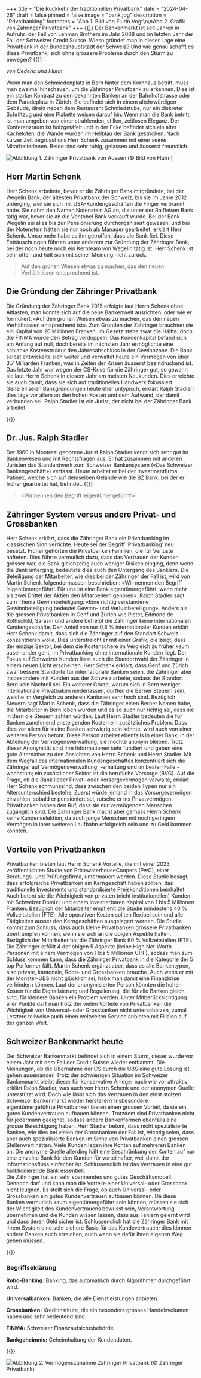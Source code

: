 +++
title = "Die Rückkehr der traditionellen Privatbank"
date = "2024-04-26"
draft = false
pinned = false
image = "bank.jpg"
description = "Privatbanking"
footnotes = "Abb 1. Bild von Flurin Vogt\n\nAbb 2. Grafik von Zähringer Privatbank"
+++
{{<lead>}}
Der Bankenmarkt ist seit Jahren in Aufruhr: der Fall von Lehman Brothers im Jahr 2008 und im letzten Jahr der Fall der Schweizer Credit Suisse. Wieso gründet man in dieser Lage eine Privatbank in der Bundeshauptstadt der Schweiz? Und wie genau schafft es diese Privatbank, sich ohne grössere Probleme durch den Sturm zu bewegen?
{{</lead>}}

*von Cederic und Flurin*

Wenn man den Schmiedenplatz in Bern hinter dem Kornhaus betritt, muss man zweimal hinschauen, um die Zähringer Privatbank zu erkennen. Dies ist ein starker Kontrast zu den bekannten Banken an der Bahnhofstrasse oder dem Paradeplatz in Zürich. Sie befindet sich in einem altehrwürdigen Gebäude, direkt neben dem Restaurant Schmiedstube, nur ein diskreter Schriftzug und eine Plakette weisen darauf hin. Wenn man die Bank betritt, ist man umgeben von einer strahlenden, stillen, zeitlosen Eleganz. Der Konferenzraum ist holzgetäfelt und in der Ecke befindet sich ein alter Kachelofen; die Wände wurden im Hellblau der Bank gestrichen. Nach kurzer Zeit begrüsst uns Herr Schenk zusammen mit einer seiner Mitarbeiterinnen. Beide sind sehr ruhig, gelassen und äusserst freundlich. 

![Abbildung 1. Zähringer Privatbank von Aussen (© Bild von Fluirn)](bank.jpg)

## Herr Martin Schenk

Herr Schenk arbeitete, bevor er die Zähringer Bank mitgründete, bei der Wegelin Bank, der ältesten Privatbank der Schweiz, bis sie im Jahre 2012 unterging, weil sie sich mit USA-Kundengeschäften die Finger verbrannt hatte. Sie nahm den Namen Notenstein AG an, die unter der Raiffeisen Bank tätig war, bevor sie an die Vontobel Bank verkauft wurde. Bei der Bank Wegelin sei alles bis zur Pensionierung durchorganisiert gewesen, und bei der Notenstein hätten sie nur noch als Manager gearbeitet, erklärt Herr Schenk. Umso mehr habe es ihn getroffen, dass die Bank fiel. Diese Enttäuschungen führten unter anderem zur Gründung der Zähringer Bank, bei der noch heute noch ein Kernteam von Wegelin tätig ist. Herr Schenk ist sehr offen und hält sich mit seiner Meinung nicht zurück.

> Auf den grünen Wiesen etwas zu machen, das den neuen Verhältnissen entsprechend ist.

## Die Gründung der Zähringer Privatbank

Die Gründung der Zähringer Bank 2015 erfolgte laut Herrn Schenk ohne Altlasten, man konnte sich auf die neue Bankenwelt ausrichten, oder wie er formuliert: «Auf den grünen Wiesen etwas zu machen, das den neuen Verhältnissen entsprechend ist». Zum Gründen der Zähringer brauchten sie ein Kapital von 20 Millionen Franken. Im Gesetz stehe zwar die Hälfte, doch die FINMA würde den Betrag verdoppeln. Das Kundenkapital befand sich am Anfang auf null, doch bereits im nächsten Jahr ermöglichte eine schlanke Kostenstruktur den Jahresabschluss in der Gewinnzone. Die Bank selbst entwickelte sich weiter und verwaltet heute ein Vermögen von über 3.7 Milliarden Franken, was in Zeiten der Krisen äusserst beeindruckend ist. Das letzte Jahr war wegen der CS-Krise für die Zähringer gut, so gewann sie laut Herrn Schenk in diesem Jahr am meisten Neukunden. Dies erreichte sie auch damit, dass sie sich auf traditionelles Handwerk fokussiert. Generell seien Bankgründungen heute eher untypisch, erklärt Ralph Stadler; dies läge vor allem an den hohen Kosten und dem Aufwand, der damit verbunden sei. Ralph Stadler ist ein Jurist, der nicht bei der Zähringer Bank arbeitet.

{{<box>}}

## Dr. Jus. Ralph Stadler

Der 1960 in Montreal geborene Jurist Ralph Stadler kennt sich sehr gut im Bankenwesen und mit Rechtsfragen aus. Er hat zusammen mit anderen Juristen das Standardwerk zum Schweizer Bankensystem («Das Schweizer Bankengeschäft») verfasst. Heute arbeitet er bei der Investmentfirma Patinex, welche sich auf demselben Gelände wie die BZ Bank, bei der er früher gearbeitet hat, befindet. 
{{</box>}}

> «Wir nennen den Begriff ‘eigentümergeführt’»

## Zähringer System versus andere Privat- und Grossbanken

Herr Schenk erklärt, dass die Zähringer Bank ein Privatbanking im klassischen Sinn verrichte. Heute sei der Begriff ‘Privatbanking’ neu besetzt. Früher gehörten die Privatbanken Familien, die für Verluste hafteten. Dies führte vermutlich dazu, dass das Vertrauen der Kunden grösser war, die Bank gleichzeitig auch weniger Risiken einging, denn wenn die Bank unterging, bedeutete dies auch den Untergang des Bankiers. Die Beteiligung der Mitarbeiter, wie dies bei der Zähringer der Fall ist, wird von Martin Schenk folgendermassen beschrieben: «Wir nennen den Begriff ‘eigentümergeführt’. Für uns ist eine Bank eigentümergeführt, wenn mehr als zwei Drittel der Aktien den Mitarbeitern gehören». Ralph Stadler sagt zum Thema Gewinnbeteiligung: «Eine richtig verstandene Gewinnbeteiligung bedeutet Gewinn- und Verlustbeteiligung». 
Anders als die grossen Privatbanken in Genf und Zürich wie Pictet, Edmond de Rothschild, Sarasin und andere betreibt die Zähringer keine internationalen Kundengeschäfte. Den Anteil von nur 0,8 % internationaler Kunden erklärt Herr Schenk damit, dass sich die Zähringer auf den Standort Schweiz konzentrieren wolle. Dies unterstreicht er mit einer Grafik, die zeigt, dass der einzige Sektor, bei dem die Kostenschere im Vergleich zu früher kaum auseinander geht, im Privatbanking ohne internationale Kunden liegt. Der Fokus auf Schweizer Kunden lässt auch die Standortwahl der Zähringer in einem neuen Licht erscheinen. Herr Schenk erklärt, dass Genf und Zürich zwar bessere Standorte für internationale Banken seien, die Zähringer aber insbesondere mit Kunden aus der Schweiz arbeite, sodass der Standort Bern kein Nachteil sei.
Ein weiterer Grund, warum sich in Bern weniger internationale Privatbaken niederlassen, dürften die Berner Steuern sein, welche im Vergleich zu anderen Kantonen sehr hoch sind. Bezüglich Steuern sagt Martin Schenk, dass die Zähringer einen Berner Namen habe, die Mitarbeiter in Bern leben würden und es so auch nur richtig sei, dass sie in Bern die Steuern zahlen würden. 
Laut Herrn Stadler bedeuten die für Banken zunehmend ansteigenden Kosten ein zusätzliches Problem. Dass dies vor allem für kleine Banken schwierig sein könnte, wird auch von einer weiteren Person betont. Diese Person arbeitet ebenfalls in einer Bank, in der Abteilung der Vermögensverwaltung, sie möchte anonym bleiben. Trotz dieser Anonymität sind ihre Informationen sehr fundiert und geben eine gute Alternative zu den Ansichten von Herrn Schenk und Herrn Stadler.
Mit dem Wegfall des internationalen Kundengeschäftes konzentriert sich die Zähringer auf Vermögensverwaltung, -erhaltung und im besten Falle -wachstum; ein zusätzlicher Sektor ist die berufliche Vorsorge (BVG). Auf die Frage, ob die Bank lieber Privat- oder Vorsorgevermögen verwalte, erklärt Herr Schenk schmunzelnd, dass zwischen den beiden Typen nur ein Altersunterschied bestehe. Zuerst würde jemand in das Vorsorgevermögen einzahlen, sobald er pensioniert sei, rutsche er ins Privatvermögen. 
Privatbanken haben den Ruf, dass sie nur vermögenden Menschen zugänglich sind. Die Zähringer Bank macht aber gemäss Herrn Schenk keine Kundenselektion, da auch junge Menschen mit noch geringem Vermögen in ihrer weiteren Laufbahn erfolgreich sein und zu Geld kommen könnten. 

## Vorteile von Privatbanken

Privatbanken bieten laut Herrn Schenk Vorteile, die mit einer 2023 veröffentlichten Studie von PricewaterhouseCoopers (PwC), einer Beratungs- und Prüfungsfirma, untermauert werden. Diese Studie besagt, dass erfolgreiche Privatbanken ein Kerngeschäft haben sollten, das traditionelle Investments und standardisierte Preiskonditionen beinhaltet. Auch betont sie die Wichtigkeit von privaten (nicht institutionellen) Kunden mit Schweizer Domizil und einem investierbaren Kapital von 1 bis 5 Millionen Franken. Bezüglich der Mitarbeiter empfiehlt die Studie mindestens 40 % Vollzeitstellen (FTE). Alle operativen Kosten sollten flexibel sein und alle Tätigkeiten ausser den Kerngeschäften ausgelagert werden. Die Studie kommt zum Schluss, dass auch kleine Privatbanken grössere Privatbanken übertrumpfen können, wenn sie sich an die obigen Aspekte halten.
Bezüglich der Mitarbeiter hat die Zähringer Bank 60 % Vollzeitstellen (FTE). Die Zähringer erfüllt 4 der obigen 5 Aspekte (keine High Net-Worth-Personen mit einem Vermögen von 1 bis 5 Millionen CHF), sodass man zum Schluss kommen kann, dass die Zähringer Privatbank in die Kategorie der 5 top Performer fällt. 
Martin Schenk ergänzt aber, dass es alle Bankentypen, also private, kantonale, Robo- und Grossbanken brauche. Auch wenn er mit der Monster-UBS nicht glücklich sei, habe man damit eine Finanzkrise verhindern können. Laut der anonymisierten Person könnten die hohen Kosten für die Digitalisierung und Regulierung, die für alle Banken gleich sind, für kleinere Banken ein Problem werden. 
Unter Mitberücksichtigung aller Punkte darf man trotz der vielen Vorteile von Privatbanken die Wichtigkeit von Universal- oder Grossbanken nicht unterschätzen, zumal Letztere teilweise auch einen weltweiten Service anbieten mit Filialen auf der ganzen Welt. 

## Schweizer Bankenmarkt heute

Der Schweizer Bankenmarkt befindet sich in einem Sturm, dieser wurde vor einem Jahr mit dem Fall der Credit Suisse wieder entflammt. Die Meinungen, ob die Übernahme der CS durch die UBS eine gute Lösung ist, gehen auseinander. Trotz der schwierigen Situation im Schweizer Bankenmarkt bleibt dieser für konservative Anleger nach wie vor attraktiv, erklärt Ralph Stadler, was auch von Herrn Schenk und der anonymen Quelle unterstützt wird. 
Doch wie lässt sich das Vertrauen in den einst stolzen Schweizer Bankenmarkt wieder herstellen? Insbesondere eigentümergeführte Privatbanken bieten einen grossen Vorteil, da sie ein gutes Kundenvertrauen aufbauen können. Trotzdem sind Privatbanken nicht für jedermann geeignet, sodass andere Bankenformen ebenfalls eine grosse Berechtigung haben. Herr Stadler betont, dass nicht spezialisierte Banken, wie dies bei vielen der Grossbanken der Fall ist, wichtig seien, dass aber auch spezialisierte Banken im Sinne von Privatbanken einen grossen Stellenwert hätten. 
Viele Kunden legen ihre Konten auf mehreren Banken an. Die anonyme Quelle allerding hält eine Beschränkung der Konten auf nur eine einzelne Bank für den Kunden für vorteilhafter, weil damit der Informationsfluss einfacher ist. Schlussendlich ist das Vertrauen in eine gut funktionierende Bank essentiell.\
Die Zähringer hat ein sehr spannendes und gutes Geschäftsmodell. Dennoch darf und kann man die Vorteile einer Universal- oder Grossbank nicht leugnen. Es stellt sich die Frage, ob auch Universal- oder Grossbanken ein gutes Kundenvertrauen aufbauen können. Da diese Banken vermutlich kaum eigentümergeführt sein können, müssen sie sich der Wichtigkeit des Kundenvertrauens bewusst sein, Verantwortung übernehmen und die Kunden wissen lassen, dass aus Fehlern gelernt wird und dass deren Geld sicher ist. Schlussendlich hat die Zähringer Bank mit ihrem System eine sehr sichere Basis für das Kundevertrauen; dies können andere Banken auch erreichen, auch wenn sie dafür ihren eigenen Weg gehen müssen.

{{<box>}}

### Begriffseklärung

**Robo-Banking:** Banking, das automatisch durch Algorithmen durchgeführt wird.


**Universalbanken:** Banken, die alle Dienstleistungen anbieten.


**Grossbanken:** Kreditinstitute, die ein besonders grosses Handelsvolumen haben und sehr bedeutend sind.


**FINMA:** Schweizer Finanzaufsichtsbehörde.

 
**Bankgeheimnis:** Geheimhaltung der Kundendaten.

{{</box>}}

![Abbildung 2. Vermögenszunahme Zähringer Privatbank (© Zähringer Privatbank)](bild1.png)